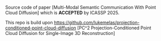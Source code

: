 Source code of paper [Multi-Modal Semantic Communication With Point Cloud Diffusion] which is **ACCEPTED** by ICASSP 2025.

This repo is build upon https://github.com/lukemelas/projection-conditioned-point-cloud-diffusion
[PC^2 Projection-Conditioned Point Cloud Diffusion for Single-Image 3D Reconstruction]
